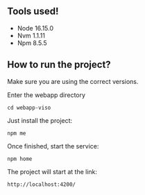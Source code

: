## Tools used!

- Node 16.15.0
- Nvm 1.1.11
- Npm 8.5.5


## How to run the project?
Make sure you are using the correct versions.

Enter the webapp directory

    cd webapp-viso

Just install the project:

    npm me

Once finished, start the service:

    npm home

The project will start at the link:

    http://localhost:4200/
